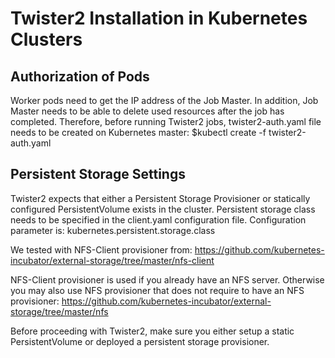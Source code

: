 # Twister2 Installation in Kubernetes Clusters

## Authorization of Pods
Worker pods need to get the IP address of the Job Master. 
In addition, Job Master needs to be able to delete used resources after 
the job has completed. Therefore, before running Twister2 jobs, 
twister2-auth.yaml file needs to be created on Kubernetes master:
$kubectl create -f twister2-auth.yaml

## Persistent Storage Settings
Twister2 expects that either a Persistent Storage Provisioner or statically configured 
PersistentVolume exists in the cluster. 
Persistent storage class needs to be specified in the client.yaml configuration file. 
Configuration parameter is: kubernetes.persistent.storage.class

We tested with NFS-Client provisioner from: 
https://github.com/kubernetes-incubator/external-storage/tree/master/nfs-client

NFS-Client provisioner is used if you already have an NFS server. 
Otherwise you may also use NFS provisioner 
that does not require to have an NFS provisioner: 
https://github.com/kubernetes-incubator/external-storage/tree/master/nfs

Before proceeding with Twister2, make sure you either setup a static PersistentVolume
or deployed a persistent storage provisioner.
